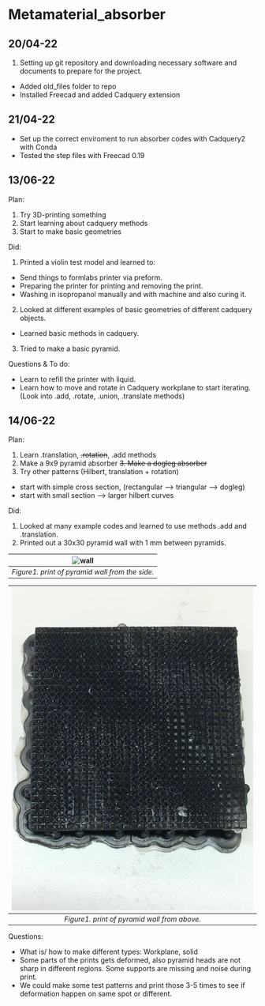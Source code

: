 # Metamaterial_absorber



## 20/04-22
1. Setting up git repository and downloading necessary software and documents to prepare for the project.
* Added old_files folder to repo
* Installed Freecad and added Cadquery extension


## 21/04-22
* Set up the correct enviroment to run absorber codes with Cadquery2 with Conda
* Tested the step files with Freecad 0.19

## 13/06-22
Plan:
1. Try 3D-printing something
2. Start learning about cadquery methods 
3. Start to make basic geometries

Did: 
1. Printed a violin test model and learned to: 
* Send things to formlabs printer via preform. 
* Preparing the printer for printing and removing the print.
* Washing in isopropanol manually and with machine and also curing it.

2. Looked at different examples of basic geometries of different cadquery objects.
* Learned basic methods in cadquery.

3. Tried to make a basic pyramid.

Questions \& To do:
* Learn to refill the printer with liquid.
* Learn how to move and rotate in Cadquery workplane to start iterating. (Look into .add, .rotate, .union, .translate methods)

## 14/06-22

Plan:
1. Learn .translation, <del>.rotation</del>, .add methods
2. Make a 9x9 pyramid absorber
<del> 3. Make a dogleg absorber </del>
4. Try other patterns (Hilbert, translation + rotation)
* start with simple cross section, (rectangular --> triangular --> dogleg)
* start with small section --> larger hilbert curves

Did: 
1. Looked at many example codes and learned to use methods .add and .translation.
2. Printed out a 30x30 pyramid wall with 1 mm between pyramids. 

|![wall](<img src="log_images/IMG_4107.JPG" alt="wall" width="200"/>)|
|:--:| 
| *Figure1. print of pyramid wall from the side.* |



|![wall](log_images/IMG_4107.JPG)|
|:--:| 
| *Figure1. print of pyramid wall from above.* |


Questions:
* What is/ how to make different types: Workplane, solid
* Some parts of the prints gets deformed, also pyramid heads are not sharp in different regions. Some supports are missing and noise during print.
* We could make some test patterns and print those 3-5 times to see if deformation happen on same spot or different.

